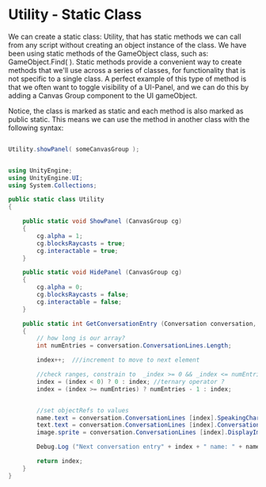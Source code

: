 # Utility - Static Class

We can create a static class: Utility, that has static methods we can call from any script without creating an object instance of the class.  We have been using static methods of the GameObject class, such as: GameObject.Find( ). Static methods provide a convenient way to create methods that we'll use across a series of classes, for functionality that is not specific to a single class.  A perfect example of this type of method is that we often want to toggle visibility of a UI-Panel, and we can do this by adding a Canvas Group component to the UI gameObject.

Notice, the class is marked as static and each method is also marked as public static.  This means we can use the method in another class with the following syntax:

```C#

Utility.showPanel( someCanvasGroup );

```

```C#

using UnityEngine;
using UnityEngine.UI;
using System.Collections;

public static class Utility
{

	public static void ShowPanel (CanvasGroup cg)
	{
		cg.alpha = 1;
		cg.blocksRaycasts = true;
		cg.interactable = true;
	}

	public static void HidePanel (CanvasGroup cg)
	{
		cg.alpha = 0;
		cg.blocksRaycasts = false;
		cg.interactable = false;
	}

	public static int GetConversationEntry (Conversation conversation, Text name, Text text, Image image, int index)
	{
		// how long is our array?
		int numEntries = conversation.ConversationLines.Length;

		index++;  ///increment to move to next element

		//check ranges, constrain to  _index >= 0 && _index <= numEntries-1
        index = (index < 0) ? 0 : index; //ternary operator ?
		index = (index >= numEntries) ? numEntries - 1 : index; 


		//set objectRefs to values
		name.text = conversation.ConversationLines [index].SpeakingCharacterName;
		text.text = conversation.ConversationLines [index].ConversationText;
		image.sprite = conversation.ConversationLines [index].DisplayImg;

		Debug.Log ("Next conversation entry" + index + " name: " + name.text);

		return index;
	}
}
```
